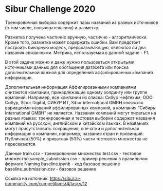 # Sibur Challenge 2020
Тренировочная выборка содержит пары названий из разных источников (в том числе, пользовательских) и разметку.

Разметка получена частично вручную, частично - алгоритмически. Кроме того, разметка может содержать ошибки. Вам предстоит построить бинарную модель, предсказывающую, являются ли два названия связанными. Метрика, используемая в данной задаче - F1.

В этой задаче можно и даже нужно пользоваться открытыми источниками данных для обогащения датасета или поиска дополнительной важной для определения аффилированных компаний информации.

Дополнительная информация
Аффилированными компаниями считаются компании, принадлежащие одному холдингу или группе компаний. Например, все компании из списка: Сибур Нефтехим, ООО Сибур, Sibur Digital, СИБУР ИТ, Sibur international GMBH являются вариациями названий аффилированных компаний, а компания “Сибирь International GMBH” не является.
Названия компаний могут писаться на разных языках: тренировочная и тестовая выборки содержат названия компаний на русском, английском и китайском языках.
В названиях могут присутствовать сокращения, опечатки и дополнительная информация о компании, например, названия стран и провинций.
Публичная (50%) и приватная (50%) части тестового множества не пересекаются.

Данные
train.csv - тренировочное множество
test.csv - тестовое множество
sample_submission.csv - пример решения в правильном формате
Naming baseline.ipynb - код базовое решение
baseline_submission.csv - базовое решение

Ссылка на источник: https://sibur.ai-community.com/competitions/4/tasks/12
